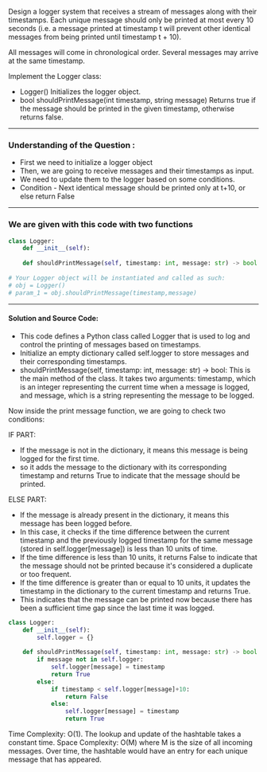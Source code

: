 Design a logger system that receives a stream of messages along with their timestamps. 
Each unique message should only be printed at most every 10 seconds (i.e. a message printed at timestamp t will prevent other identical messages from being printed 
until timestamp t + 10).

All messages will come in chronological order. Several messages may arrive at the same timestamp.

Implement the Logger class:

* Logger() Initializes the logger object.
* bool shouldPrintMessage(int timestamp, string message) Returns true if the message should be printed in the given timestamp, otherwise returns false.
_________________________________________________________________________________________________________________________

### Understanding of the Question :

* First we need to initialize a logger object
* Then, we are going to receive messages and their timestamps as input.
* We need to update them to the logger based on some conditions.
* Condition - Next identical message should be printed only at t+10, or else return False
______________________________________________________________________________________________________________________________

### We are given with this code with two functions

```python
class Logger:
    def __init__(self):
        
    def shouldPrintMessage(self, timestamp: int, message: str) -> bool:
        
# Your Logger object will be instantiated and called as such:
# obj = Logger()
# param_1 = obj.shouldPrintMessage(timestamp,message)
```
__________________________________________________________________________________________________________________

#### Solution and Source Code:

* This code defines a Python class called Logger that is used to log and control the printing of messages based on timestamps.
* Initialize an empty dictionary called self.logger to store messages and their corresponding timestamps.
* shouldPrintMessage(self, timestamp: int, message: str) -> bool: This is the main method of the class. It takes two arguments: timestamp, which is an integer
  representing the current time when a message is logged, and message, which is a string representing the message to be logged.

Now inside the print message function, we are going to check two conditions:

IF PART:

* If the message is not in the dictionary, it means this message is being logged for the first time.
* so it adds the message to the dictionary with its corresponding timestamp and returns True to indicate that the message should be printed.

ELSE PART:

* If the message is already present in the dictionary, it means this message has been logged before.
* In this case, it checks if the time difference between the current timestamp and the previously logged timestamp for the same message
  (stored in self.logger[message]) is less than 10 units of time.
* If the time difference is less than 10 units, it returns False to indicate that the message should not be printed because it's considered a duplicate or too frequent.
* If the time difference is greater than or equal to 10 units, it updates the timestamp in the dictionary to the current timestamp and returns True.
* This indicates that the message can be printed now because there has been a sufficient time gap since the last time it was logged.

```python
class Logger:
    def __init__(self):
        self.logger = {}
    
    def shouldPrintMessage(self, timestamp: int, message: str) -> bool:
        if message not in self.logger:
            self.logger[message] = timestamp
            return True
        else:
            if timestamp < self.logger[message]+10:
                return False
            else:
                self.logger[message] = timestamp
                return True
```


Time Complexity: O(1). The lookup and update of the hashtable takes a constant time.
Space Complexity: O(M) where M is the size of all incoming messages. Over time, the hashtable would have an entry for each unique message that has appeared.




